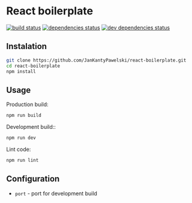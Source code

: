 # React boilerplate
[![build status](https://img.shields.io/travis/JanKantyPawelski/react-boilerplate.svg?style=flat-square)](https://travis-ci.org/JanKantyPawelski/react-boilerplate)
[![dependencies status](https://img.shields.io/david/JanKantyPawelski/react-boilerplate.svg?style=flat-square)](https://david-dm.org/JanKantyPawelski/react-boilerplate#info=dependencies)
[![dev dependencies status](https://img.shields.io/david/dev/JanKantyPawelski/react-boilerplate.svg?style=flat-square)](https://david-dm.org/JanKantyPawelski/react-boilerplate#info=devDependencies)

## Instalation

```sh
git clone https://github.com/JanKantyPawelski/react-boilerplate.git
cd react-boilerplate
npm install
```

## Usage

Production build:

```sh
npm run build
```

Development build::

```sh
npm run dev
```

Lint code:

```sh
npm run lint
```

## Configuration

* `port` - port for development build